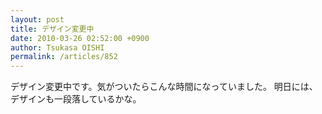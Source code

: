 ```yaml
---
layout: post
title: デザイン変更中
date: 2010-03-26 02:52:00 +0900
author: Tsukasa OISHI
permalink: /articles/852
---
```


デザイン変更中です。気がついたらこんな時間になっていました。
明日には、デザインも一段落しているかな。

